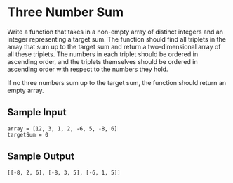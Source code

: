# Three Number Sum
Write a function that takes in a non-empty array of distinct integers and an integer representing a target sum. The function should find all triplets in the array that sum up to the target sum and return a two-dimensional array of all these triplets. The numbers in each triplet should be ordered in ascending order, and the triplets themselves should be ordered in ascending order with respect to the numbers they hold.

If no three numbers sum up to the target sum, the function should return an empty array.

## Sample Input
```
array = [12, 3, 1, 2, -6, 5, -8, 6]
targetSum = 0
```
## Sample Output
```
[[-8, 2, 6], [-8, 3, 5], [-6, 1, 5]]
```
